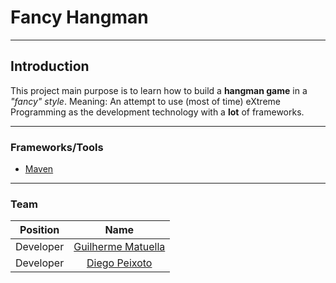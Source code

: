 # Fancy Hangman
---
## Introduction

This project main purpose is to learn how to build a **hangman game** in a *"fancy" style*.
Meaning: An attempt to use (most of time) eXtreme Programming as the development technology with a **lot** of frameworks.

---
### Frameworks/Tools

- [Maven](https://maven.apache.org/)

---
### Team

| Position      | Name                                              |
| ------------- |:-------------------------------------------------:|
| Developer     | [Guilherme Matuella](https://github.com/matuella) |
| Developer     | [Diego Peixoto](https://github.com/dvpeixoto)     |
